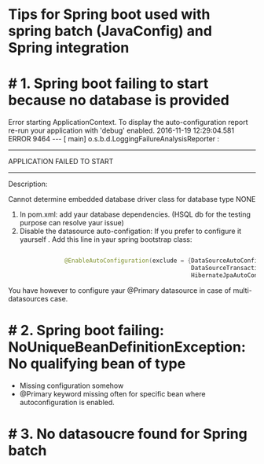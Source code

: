 # Tips for Spring boot used with spring batch (JavaConfig) and Spring integration 
# # 1. Spring boot failing to start because no database is provided

Error starting ApplicationContext. To display the auto-configuration report re-run your application with 'debug' enabled.
2016-11-19 12:29:04.581 ERROR 9464 --- [           main] o.s.b.d.LoggingFailureAnalysisReporter   : 

***************************
APPLICATION FAILED TO START
***************************

Description:

Cannot determine embedded database driver class for database type NONE


1. In pom.xml:  add yaur database dependencies. (HSQL db for the testing purpose can resolve yaur issue)  
2. Disable  the datasource auto-configation: If you prefer to configure it yaurself . Add this line in yaur spring bootstrap class: 
```java

                @EnableAutoConfiguration(exclude = {DataSourceAutoConfiguration.class, 
                                                    DataSourceTransactionManagerAutoConfiguration.class, 
                                                    HibernateJpaAutoConfiguration.class})
```

You have however to configure yaur @Primary datasource in case of multi-datasources case.

# # 2. Spring boot failing: NoUniqueBeanDefinitionException: No qualifying bean of type

- Missing configuration somehow 
- @Primary keyword missing often  for specific bean where autoconfiguration is enabled. 


# # 3. No datasoucre found for Spring batch 

